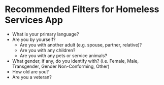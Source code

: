 # Recommended Filters for Homeless Services App

* What is your primary language?
* Are you by yourself?  
    * Are you with another adult (e.g. spouse, partner, relative)? 
    * Are you with any children? 
    * Are you with any pets or service animals? 
* What gender, if any, do you identify with? (i.e. Female, Male, Transgender, Gender Non-Conforming, Other)
* How old are you?
* Are you a veteran?
